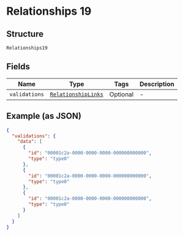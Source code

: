 
# Relationships 19

## Structure

`Relationships19`

## Fields

| Name | Type | Tags | Description |
|  --- | --- | --- | --- |
| `validations` | [`RelationshipLinks`](../../doc/models/relationship-links.md) | Optional | - |

## Example (as JSON)

```json
{
  "validations": {
    "data": [
      {
        "id": "00001c2a-0000-0000-0000-000000000000",
        "type": "type0"
      },
      {
        "id": "00001c2a-0000-0000-0000-000000000000",
        "type": "type0"
      },
      {
        "id": "00001c2a-0000-0000-0000-000000000000",
        "type": "type0"
      }
    ]
  }
}
```

